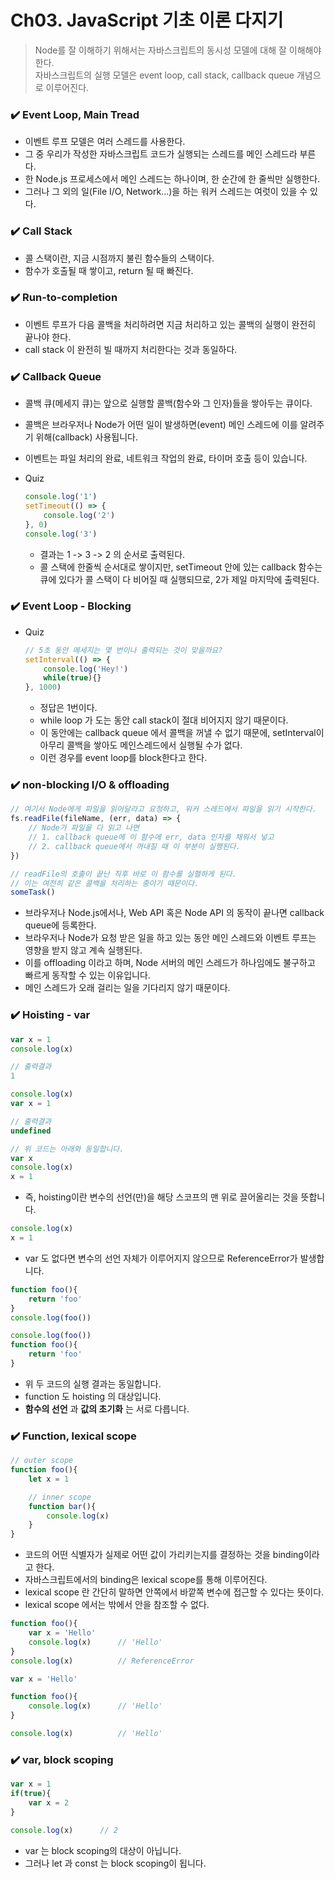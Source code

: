 # Ch03. JavaScript 기초 이론 다지기

> Node를 잘 이해하기 위해서는 자바스크립트의 동시성 모델에 대해 잘 이해해야 한다.  
> 자바스크립트의 실행 모델은 event loop, call stack, callback queue 개념으로 이루어진다.

### ✔️ Event Loop, Main Tread 
- 이벤트 루프 모델은 여러 스레드를 사용한다.
- 그 중 우리가 작성한 자바스크립트 코드가 실행되는 스레드를 메인 스레드라 부른다.
- 한 Node.js 프로세스에서 메인 스레드는 하나이며, 한 순간에 한 줄씩만 실행한다.
- 그러나 그 외의 일(File I/O, Network...)을 하는 워커 스레드는 여럿이 있을 수 있다.

### ✔️ Call Stack
- 콜 스택이란, 지금 시점까지 불린 함수들의 스택이다.
- 함수가 호출될 때 쌓이고, return 될 때 빠진다.

### ✔️ Run-to-completion
- 이벤트 루프가 다음 콜백을 처리하려면 지금 처리하고 있는 콜백의 실행이 완전히 끝나야 한다.
- call stack 이 완전히 빌 때까지 처리한다는 것과 동일하다.

### ✔️ Callback Queue
- 콜백 큐(메세지 큐)는 앞으로 실행할 콜백(함수와 그 인자)들을 쌓아두는 큐이다.
- 콜백은 브라우저나 Node가 어떤 일이 발생하면(event) 메인 스레드에 이를 알려주기 위해(callback) 사용됩니다.
- 이벤트는 파일 처리의 완료, 네트워크 작업의 완료, 타이머 호출 등이 있습니다.

- Quiz
    ```javascript
    console.log('1')
    setTimeout(() => {
        console.log('2')
    }, 0)
    console.log('3')
    ```
    - 결과는 1 -> 3 -> 2 의 순서로 출력된다.
    - 콜 스택에 한줄씩 순서대로 쌓이지만, setTimeout 안에 있는 callback 함수는 큐에 있다가 콜 스택이 다 비어질 때 실행되므로, 2가 제일 마지막에 출력된다.

### ✔️ Event Loop - Blocking
- Quiz
    ```javascript
    // 5초 동안 메세지는 몇 번이나 출력되는 것이 맞을까요?
    setInterval(() => {
        console.log('Hey!')
        while(true){}
    }, 1000)
    ```
    - 정답은 1번이다.
    - while loop 가 도는 동안 call stack이 절대 비어지지 않기 때문이다.
    - 이 동안에는 callback queue 에서 콜백을 꺼낼 수 없기 때문에, setInterval이 아무리 콜백을 쌓아도 메인스레드에서 실행될 수가 없다.
    - 이런 경우를 event loop를 block한다고 한다.

### ✔️ non-blocking I/O & offloading
```javascript
// 여기서 Node에게 파일을 읽어달라고 요청하고, 워커 스레드에서 파일을 읽기 시작한다.
fs.readFile(fileName, (err, data) => {
    // Node가 파일을 다 읽고 나면
    // 1. callback queue에 이 함수에 err, data 인자를 채워서 넣고
    // 2. callback queue에서 꺼내질 때 이 부분이 실행된다.
})

// readFile의 호출이 끝난 직후 바로 이 함수를 실핼하게 된다.
// 이는 여전히 같은 콜백을 처리하는 중이기 때문이다.
someTask()
```
- 브라우저나 Node.js에서나, Web API 혹은 Node API 의 동작이 끝나면 callback queue에 등록한다.
- 브라우저나 Node가 요청 받은 일을 하고 있는 동안 메인 스레드와 이벤트 루프는 영향을 받지 않고 계속 실행된다.
- 이를 offloading 이라고 하며, Node 서버의 메인 스레드가 하나임에도 불구하고 빠르게 동작할 수 있는 이유입니다.
- 메인 스레드가 오래 걸리는 일을 기다리지 않기 때문이다.


### ✔️ Hoisting - var
```javascript
var x = 1
console.log(x)

// 출력결과
1
```
```javascript
console.log(x)
var x = 1

// 출력결과
undefined

// 위 코드는 아래와 동일합니다.
var x
console.log(x)
x = 1
```
- 즉, hoisting이란 변수의 선언(만)을 해당 스코프의 맨 위로 끌어올리는 것을 뜻합니다.

```javascript
console.log(x)
x = 1
```
-  var 도 없다면 변수의 선언 자체가 이루어지지 않으므로 ReferenceError가 발생합니다.

```javascript
function foo(){
    return 'foo'
}
console.log(foo())
```
```javascript
console.log(foo())
function foo(){
    return 'foo'
}
```
- 위 두 코드의 실행 결과는 동일합니다.
- function 도 hoisting 의 대상입니다.
- **함수의 선언** 과 **값의 초기화** 는 서로 다릅니다.

### ✔️ Function, lexical scope
```javascript
// outer scope
function foo(){
    let x = 1

    // inner scope
    function bar(){
        console.log(x)
    }
}
```
- 코드의 어떤 식별자가 실제로 어떤 값이 가리키는지를 결정하는 것을 binding이라고 한다.
- 자바스크립트에서의 binding은 lexical scope를 통해 이루어진다.
- lexical scope 란 간단히 말하면 안쪽에서 바깥쪽 변수에 접근할 수 있다는 뜻이다.
- lexical scope 에서는 밖에서 안을 참조할 수 없다.

```javascript
function foo(){
    var x = 'Hello'
    console.log(x)      // 'Hello'
}
console.log(x)          // ReferenceError
```
```javascript
var x = 'Hello'

function foo(){
    console.log(x)      // 'Hello'
}

console.log(x)          // 'Hello'
```

### ✔️ var, block scoping
```javascript
var x = 1
if(true){
    var x = 2
}

console.log(x)      // 2
```
- var 는 block scoping의 대상이 아닙니다.
- 그러나 let 과 const 는 block scoping이 됩니다.


